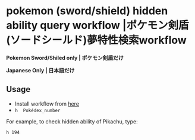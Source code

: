 # pokemon (sword/shield) hidden ability query workflow |ポケモン剣盾(ソードシールド)夢特性検索workflow



**Pokemon Sword/Shiled only |  ポケモン剣盾だけ**

**Japanese Only | 日本語だけ**


## Usage

- Install workflow from [here](https://github.com/kanoto/pokemon_hidden_ability_alfred_workflow/releases)
- `h  Pokédex_number`



For example, to check hidden ability of Pikachu, type:

`h 194`

